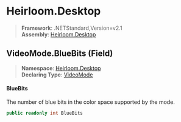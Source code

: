# Heirloom.Desktop

> **Framework**: .NETStandard,Version=v2.1  
> **Assembly**: [Heirloom.Desktop][0]

## VideoMode.BlueBits (Field)

> **Namespace**: [Heirloom.Desktop][0]  
> **Declaring Type**: [VideoMode][1]

#### BlueBits

The number of blue bits in the color space supported by the mode.

```cs
public readonly int BlueBits
```

[0]: ../../../Heirloom.Desktop.md
[1]: ../VideoMode.md

